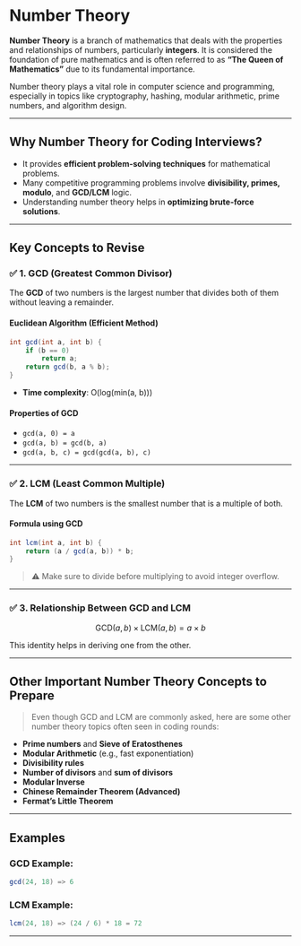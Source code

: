 
# **Number Theory**

**Number Theory** is a branch of mathematics that deals with the properties and relationships of numbers, particularly **integers**. It is considered the foundation of pure mathematics and is often referred to as **“The Queen of Mathematics”** due to its fundamental importance.

Number theory plays a vital role in computer science and programming, especially in topics like cryptography, hashing, modular arithmetic, prime numbers, and algorithm design.

---

## **Why Number Theory for Coding Interviews?**

* It provides **efficient problem-solving techniques** for mathematical problems.
* Many competitive programming problems involve **divisibility, primes, modulo**, and **GCD/LCM** logic.
* Understanding number theory helps in **optimizing brute-force solutions**.

---

## **Key Concepts to Revise**

### ✅ **1. GCD (Greatest Common Divisor)**

The **GCD** of two numbers is the largest number that divides both of them without leaving a remainder.

#### **Euclidean Algorithm** (Efficient Method)

```java
int gcd(int a, int b) {
    if (b == 0)
        return a;
    return gcd(b, a % b);
}
```

* **Time complexity**: O(log(min(a, b)))

#### **Properties of GCD**

* `gcd(a, 0) = a`
* `gcd(a, b) = gcd(b, a)`
* `gcd(a, b, c) = gcd(gcd(a, b), c)`

---

### ✅ **2. LCM (Least Common Multiple)**

The **LCM** of two numbers is the smallest number that is a multiple of both.

#### **Formula using GCD**

```java
int lcm(int a, int b) {
    return (a / gcd(a, b)) * b;
}
```

> ⚠️ Make sure to divide before multiplying to avoid integer overflow.

---

### ✅ **3. Relationship Between GCD and LCM**

$$
\text{GCD}(a, b) \times \text{LCM}(a, b) = a \times b
$$

This identity helps in deriving one from the other.

---

## **Other Important Number Theory Concepts to Prepare**

> Even though GCD and LCM are commonly asked, here are some other number theory topics often seen in coding rounds:

* **Prime numbers** and **Sieve of Eratosthenes**
* **Modular Arithmetic** (e.g., fast exponentiation)
* **Divisibility rules**
* **Number of divisors** and **sum of divisors**
* **Modular Inverse**
* **Chinese Remainder Theorem (Advanced)**
* **Fermat’s Little Theorem**

---

## **Examples**

### GCD Example:

```java
gcd(24, 18) => 6
```

### LCM Example:

```java
lcm(24, 18) => (24 / 6) * 18 = 72
```

---
